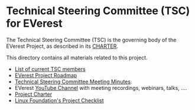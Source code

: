 # Technical Steering Committee (TSC) for EVerest

The Technical Steering Committee (TSC) is the governing body of the EVerest Project, as described in its [CHARTER](CHARTER.md).

This directory contains all materials related to this project.

* [List of current TSC members](MEMBERS.md)
* [EVerest Project Roadmap](ROADMAP.md)
* [Technical Steering Committee Meeting Minutes](meetings).
* EVerest [YouTube Channel](https://www.youtube.com/channel/UCF0Mt88gmn7Hbx2fvaQPE4A) with meeting recordings, webinars, talks, ....
* [Project Charter](CHARTER.md)
* [Linux Foundation's Project Checklist](CHECKLIST.md)
